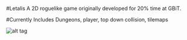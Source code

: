 #Letalis
A 2D roguelike game originally developed for 20% time at GBiT. 

#Currently Includes
Dungeons, player, top down collision, tilemaps

![alt tag](https://raw.githubusercontent.com/redsled84/topDownGame/master/repo/repoImg1.png)

